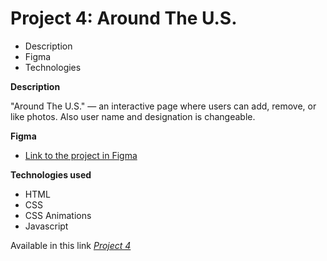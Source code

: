 # Project 4: Around The U.S.

* Description
* Figma
* Technologies


**Description**

"Around The U.S." — an interactive page where users can add, remove, or like photos. Also user name and designation is changeable.

**Figma**

* [Link to the project in Figma](https://www.figma.com/file/mUgu8OSHWE0M6p6vfwmdu9/Sprint-4-Around-The-U.S.-desktop-mobile?node-id=0%3A1)

**Technologies used**

* HTML
* CSS
* CSS Animations
* Javascript

Available in this link [_Project 4_](https://junayed-here.github.io/web_project_4 "'Project 4' By Junayed")